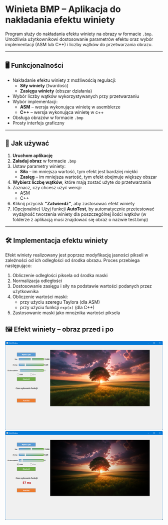 # Winieta BMP – Aplikacja do nakładania efektu winiety

Program służy do nakładania efektu winiety na obrazy w formacie `.bmp`. Umożliwia użytkownikowi dostosowanie parametrów efektu oraz wybór implementacji (ASM lub C++) i liczby wątków do przetwarzania obrazu.

---

## 🖥️ Funkcjonalności

- Nakładanie efektu winiety z możliwością regulacji:
  - **Siły winiety** (twardość)
  - **Zasięgu winiety** (obszar działania)
- Wybór liczby wątków wykorzystywanych przy przetwarzaniu
- Wybór implementacji:
  - **ASM** – wersja wykonująca winietę w asemblerze
  - **C++** – wersja wykonująca winietę w c++
- Obsługa obrazów w formacie `.bmp`
- Prosty interfejs graficzny

---

## 🚀 Jak używać

1. **Uruchom aplikację**
2. **Załaduj obraz** w formacie `.bmp`
3. Ustaw parametry winiety:
   - **Siła** – im mniejsza wartość, tym efekt jest bardziej miękki
   - **Zasięg** – im mniejsza wartość, tym efekt obejmuje większy obszar
4. **Wybierz liczbę wątków**, które mają zostać użyte do przetwarzania
5. Zaznacz, czy chcesz użyć wersji:
   - ASM
   - C++
6. Kliknij przycisk **"Zatwierdź"**, aby zastosować efekt winiety
7. (Opcjonalnie) Użyj funkcji **AutoTest**, by automatycznie przetestować wydajność tworzenia winiety dla poszczególnej ilości wątków (w folderze z aplikacją musi znajdować się obraz o nazwie test.bmp)

---

## 🛠️ Implementacja efektu winiety

Efekt winiety realizowany jest poprzez modyfikację jasności pikseli w zależności od ich odległości od środka obrazu. Proces przebiega następująco:

1. Obliczenie odległości piksela od środka maski
2. Normalizacja odległości
3. Dostosowanie zasięgu i siły na podstawie wartości podanych przez użytkownika
4. Obliczenie wartości maski:
   - przy użyciu szeregu Taylora (dla ASM)
   - przy użyciu funkcji `exp(x)` (dla C++)
6. Zastosowanie maski jako mnożnika wartości piksela

## 🖼️ Efekt winiety – obraz przed i po
![Before](screenshots/screenshot1.png)
![After](screenshots/screenshot2.png)
